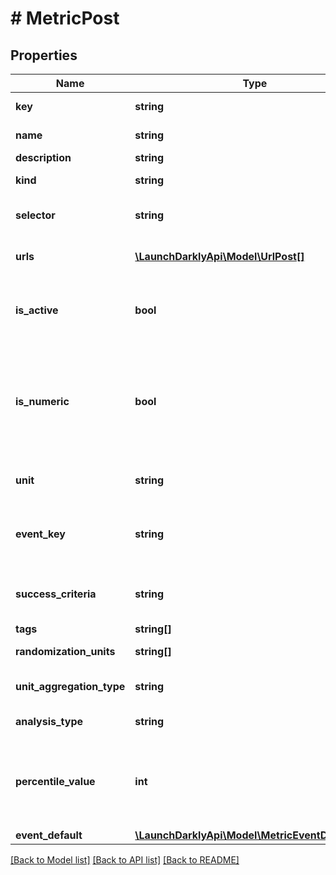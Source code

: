 # # MetricPost

## Properties

Name | Type | Description | Notes
------------ | ------------- | ------------- | -------------
**key** | **string** | A unique key to reference the metric |
**name** | **string** | A human-friendly name for the metric | [optional]
**description** | **string** | Description of the metric | [optional]
**kind** | **string** | The kind of event your metric will track |
**selector** | **string** | One or more CSS selectors. Required for click metrics only. | [optional]
**urls** | [**\LaunchDarklyApi\Model\UrlPost[]**](UrlPost.md) | One or more target URLs. Required for click and pageview metrics only. | [optional]
**is_active** | **bool** | Whether the metric is active. Set to &lt;code&gt;true&lt;/code&gt; to record click or pageview metrics. Not applicable for custom metrics. | [optional]
**is_numeric** | **bool** | Whether to track numeric changes in value against a baseline (&lt;code&gt;true&lt;/code&gt;) or to track a conversion when an end user takes an action (&lt;code&gt;false&lt;/code&gt;). Required for custom metrics only. | [optional]
**unit** | **string** | The unit of measure. Applicable for numeric custom metrics only. | [optional]
**event_key** | **string** | The event key to use in your code. Required for custom conversion/binary and custom numeric metrics only. | [optional]
**success_criteria** | **string** | Success criteria. Required for custom numeric metrics, optional for custom conversion metrics. | [optional]
**tags** | **string[]** | Tags for the metric | [optional]
**randomization_units** | **string[]** | An array of randomization units allowed for this metric | [optional]
**unit_aggregation_type** | **string** | The method by which multiple unit event values are aggregated | [optional]
**analysis_type** | **string** | The method for analyzing metric events | [optional]
**percentile_value** | **int** | The percentile for the analysis method. An integer denoting the target percentile between 0 and 100. Required when &lt;code&gt;analysisType&lt;/code&gt; is &lt;code&gt;percentile&lt;/code&gt;. | [optional]
**event_default** | [**\LaunchDarklyApi\Model\MetricEventDefaultRep**](MetricEventDefaultRep.md) |  | [optional]

[[Back to Model list]](../../README.md#models) [[Back to API list]](../../README.md#endpoints) [[Back to README]](../../README.md)
